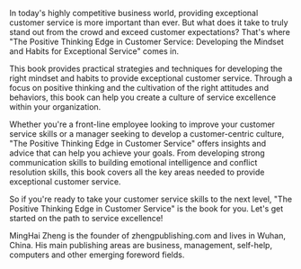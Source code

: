
In today's highly competitive business world, providing exceptional customer service is more important than ever. But what does it take to truly stand out from the crowd and exceed customer expectations? That's where "The Positive Thinking Edge in Customer Service: Developing the Mindset and Habits for Exceptional Service" comes in.

This book provides practical strategies and techniques for developing the right mindset and habits to provide exceptional customer service. Through a focus on positive thinking and the cultivation of the right attitudes and behaviors, this book can help you create a culture of service excellence within your organization.

Whether you're a front-line employee looking to improve your customer service skills or a manager seeking to develop a customer-centric culture, "The Positive Thinking Edge in Customer Service" offers insights and advice that can help you achieve your goals. From developing strong communication skills to building emotional intelligence and conflict resolution skills, this book covers all the key areas needed to provide exceptional customer service.

So if you're ready to take your customer service skills to the next level, "The Positive Thinking Edge in Customer Service" is the book for you. Let's get started on the path to service excellence!

MingHai Zheng is the founder of zhengpublishing.com and lives in Wuhan, China. His main publishing areas are business, management, self-help, computers and other emerging foreword fields.
